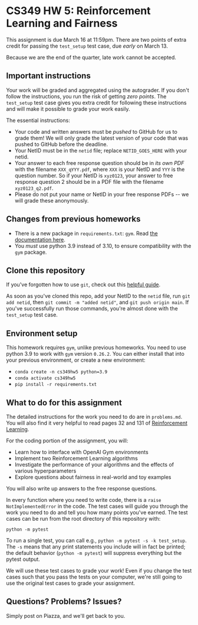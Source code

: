 # CS349 HW 5: Reinforcement Learning and Fairness

This assignment is due March 16 at 11:59pm. There are two points of extra
credit for passing the `test_setup` test case, due *early* on March 13.

Because we are the end of the quarter, late work cannot be accepted.

## Important instructions

Your work will be graded and aggregated using the autograder. If you
don't follow the instructions, you run the risk of getting *zero points*. The
`test_setup` test case gives you extra credit for following these instructions 
and will make it possible to grade your work easily.

The essential instructions:
- Your code and written answers must be *pushed* to GitHub for us to grade them!
  We will only grade the latest version of your code that was pushed to GitHub
  before the deadline.
- Your NetID must be in the `netid` file; replace `NETID_GOES_HERE` with your
  netid.
- Your answer to each free response question should be in *its own PDF* with
  the filename `XXX_qYYY.pdf`, where `XXX` is your NetID and `YYY` is the question
  number. So if your NetID is `xyz0123`, your answer to free response question 2
  should be in a PDF file with the filename `xyz0123_q2.pdf`.
- Please do not put your name or NetID in your free response PDFs -- we will
  grade these anonymously. 

## Changes from previous homeworks

- There is a new package in `requirements.txt`: `gym`. Read [the documentation
  here](https://www.gymlibrary.dev).
- You *must* use python 3.9 instead of 3.10, to ensure compatibility with the
  `gym` package.

## Clone this repository

If you've forgotten how to use `git`,
check out this [helpful guide](https://guides.github.com/activities/hello-world/). 

As soon as you've cloned this repo, add your NetID to the `netid` file,
run `git add netid`, then `git commit -m "added netid"`, and `git push origin main`.
If you've successfully run those commands, you're almost done with the `test_setup`
test case.

## Environment setup

This homework requires `gym`, unlike previous homeworks. You need to use python
3.9 to work with `gym` version `0.26.2`. You can either install that into your
previous environment, or create a new environment:

- ``conda create -n cs349hw5 python=3.9``
- ``conda activate cs349hw5``
- ``pip install -r requirements.txt``

## What to do for this assignment

The detailed instructions for the work you need to do are in `problems.md`.
You will also find it very helpful to read pages 32 and 131 of
[Reinforcement Learning](http://incompleteideas.net/book/RLbook2020.pdf).

For the coding portion of the assignment, you will:
- Learn how to interface with OpenAI Gym environments
- Implement two Reinforcement Learning algorithms
- Investigate the performance of your algorithms and the effects of various hyperparameters
- Explore questions about fairness in real-world and toy examples

You will also write up answers to the free response questions.

In every function where you need to write code, there is a `raise
NotImplementedError` in the code. The test cases will guide you through the work
you need to do and tell you how many points you've earned. The test cases can
be run from the root directory of this repository with:

``python -m pytest``

To run a single test, you can call e.g., `python -m pytest -s -k test_setup`.
The `-s` means that any print statements you include will in fact be printed;
the default behavior (`python -m pytest`) will suppress everything but the
pytest output.

We will use these test cases to grade your work! Even if you change the test
cases such that you pass the tests on your computer, we're still going to use
the original test cases to grade your assignment.

## Questions? Problems? Issues?

Simply post on Piazza, and we'll get back to you.
